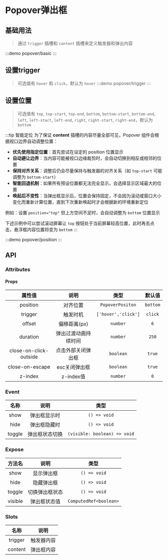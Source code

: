 # Popover弹出框

## 基础用法
> 通过 `trigger` 插槽和 `content` 插槽来定义触发器和弹出内容

:::demo popover/basic
:::

## 设置trigger
> 可选值有 `hover` 和 `click`，默认为 `hover`
:::demo popover/trigger
:::


## 设置位置
> 可选值有 `top`, `top-start`, `top-end`, `bottom`, `bottom-start`, `bottom-end`, `left`, `left-start`, `left-end`, `right`, `right-start`, `right-end`，默认为 `bottom`

:::tip 智能定位
为了保证 **content** 插槽的内容尽量全部可见，Popover 组件会根据视口边界自动调整位置：

- **优先使用指定位置**：首先尝试在设定的 position 位置显示
- **自动避让边界**：当内容可能被视口边缘裁剪时，会自动切换到相反或相邻的位置
- **保持对齐关系**：调整后仍会尽量保持与触发器的对齐关系（如 `top-start` 可能调整为 `bottom-start`）
- **智能回退机制**：如果所有预设位置都无法完全显示，会选择显示区域最大的位置
- **唤起后不变性**：当弹出框显示后，位置会保持固定，不会因为滚动或窗口大小变化而重新计算位置，直到下次重新唤起时才会根据新的环境重新定位

例如：设置 `position="top"` 但上方空间不足时，会自动调整为 `bottom` 位置显示
>
下述示例中可以尝试滚动屏幕让 `top` 按钮处于当前屏幕较高位置，此时再去点击，悬浮框内容位置将变为 `bottom`
:::

:::demo popover/position
:::



## API

### Attributes


#### Props
|         属性值         |         说明         |        类型         |  默认值  |
| :--------------------: | :------------------: | :-----------------: | :------: |
|        position        |       对齐位置       |  `PopoverPositon`   | `bottom` |
|        trigger         |       触发时机       | `['hover','click']` | `click`  |
|         offset         |     偏移距离(px)     |      `number`       |   `6`    |
|        duration        | 弹出过渡动画持续时间 |      `number`       |  `250`   |
| close-on-click-outside |  点击外部关闭弹出框  |      `boolean`      |  `true`  |
|    close-on-escape     |    esc关闭弹出框     |      `boolean`      |  `true`  |
|        z-index         |      z-index值       |      `number`       |   `0`    |


### Event
|  名称  |      说明      |             类型             |
| :----: | :------------: | :--------------------------: |
|  show  |  弹出框显示时  |         `() => void`         |
|  hide  |  弹出框隐藏时  |         `() => void`         |
| toggle | 弹出框状态切换 | `(visible: boolean) => void` |

### Expose
| 方法名  |      说明      |          类型          |
| :-----: | :------------: | :--------------------: |
|  show   |   显示弹出框   |      `() => void`      |
|  hide   |   隐藏弹出框   |      `() => void`      |
| toggle  | 切换弹出框状态 |      `() => void`      |
| visible |  弹出框状态值  | `ComputedRef<boolean>` |

### Slots
|  名称   |    说明    |
| :-----: | :--------: |
| trigger | 触发器内容 |
| content | 弹出框内容 |